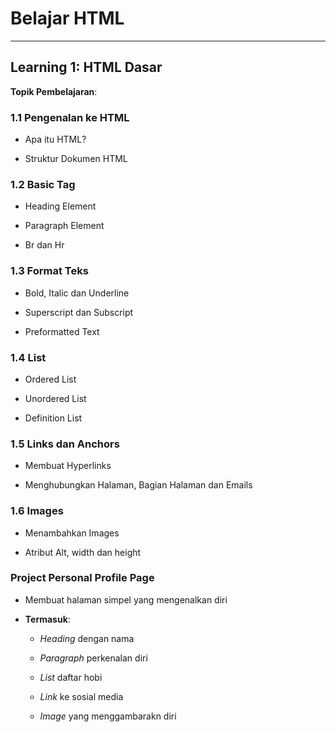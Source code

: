# Belajar HTML

<hr>

## Learning 1: HTML Dasar

**Topik Pembelajaran**:

### 1.1 Pengenalan ke HTML

- Apa itu HTML?

- Struktur Dokumen HTML

### 1.2 Basic Tag

- Heading Element

- Paragraph Element

- Br dan Hr

### 1.3 Format Teks

- Bold, Italic dan Underline

- Superscript dan Subscript

- Preformatted Text

### 1.4 List

- Ordered List

- Unordered List

- Definition List

### 1.5 Links dan Anchors

- Membuat Hyperlinks

- Menghubungkan Halaman, Bagian Halaman dan Emails

### 1.6 Images

- Menambahkan Images

- Atribut Alt, width dan height

### Project Personal Profile Page

- Membuat halaman simpel yang mengenalkan diri

- **Termasuk**:

  - _Heading_ dengan nama

  - _Paragraph_ perkenalan diri

  - _List_ daftar hobi

  - _Link_ ke sosial media

  - _Image_ yang menggambarakn diri
